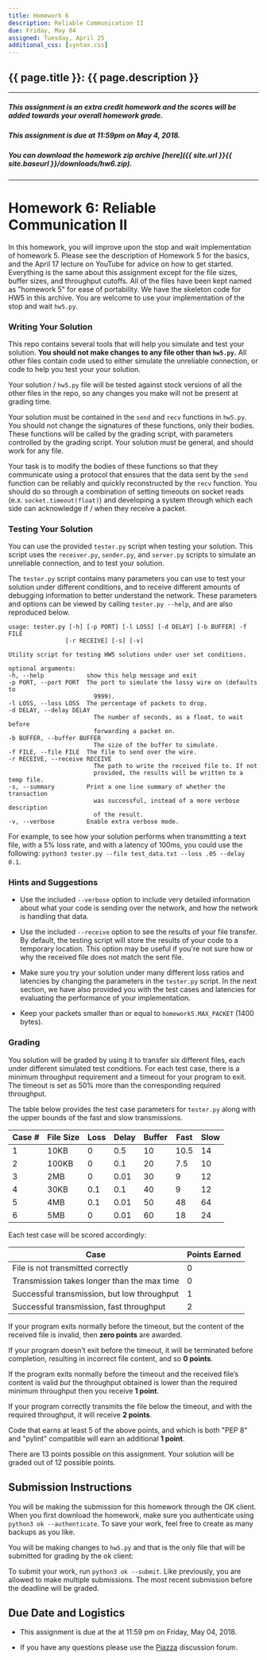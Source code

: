 ```yaml
---
title: Homework 6
description: Reliable Communication II
due: Friday, May 04 
assigned: Tuesday, April 25
additional_css: [syntax.css]
---
```



## {{ page.title }}: {{ page.description }}

--------

##### **This assignment is an extra credit homework and the scores will be added towards your overall homework grade.**

##### **This assignment is due at 11:59pm on May 4, 2018.**

##### **You can download the homework zip archive [here]({{ site.url }}{{ site.baseurl }}/downloads/hw6.zip).**

---------

# Homework 6: Reliable Communication II

In this homework, you will improve upon the stop and wait implementation of
homework 5.  Please see the description of Homework 5 for the basics, and the
April 17 lecture on YouTube for advice on how to get started. Everything is
the same about this assignment except for the file sizes, buffer sizes, and
throughput cutoffs. All of the files have been kept named as "homework 5" for
ease of portability. We have the skeleton code for HW5 in this archive. You are 
welcome to use your implementation of the stop and wait `hw5.py`.


### Writing Your Solution

This repo contains several tools that will help you simulate and test your
solution.  **You should not make changes to any file other than `hw5.py`.**
All other files contain code used to either simulate the unreliable connection,
or code to help you test your your solution.

Your solution / `hw5.py` file will be tested against stock versions of all the
other files in the repo, so any changes you make will not be present at
grading time.

Your solution must be contained in the `send` and `recv` functions in `hw5.py`.
You should not change the signatures of these functions, only their bodies.
These functions will be called by the grading script, with parameters
controlled by the grading script.  Your solution must be general, and should
work for any file.

Your task is to modify the bodies of these functions so that they communicate
using a protocol that ensures that the data sent by the `send` function
can be reliably and quickly reconstructed by the `recv` function.  You should
do so through a combination of setting timeouts on socket reads (e.x.
`socket.timeout(float)`) and developing a system through which each side can
acknowledge if / when they receive a packet.


### Testing Your Solution

You can use the provided `tester.py` script when testing your solution.  This
script uses the `receiver.py`, `sender.py`, and `server.py` scripts to
simulate an unreliable connection, and to test your solution.

The `tester.py` script contains many parameters you can use to test your
solution under different conditions, and to receive different amounts
of debugging information to better understand the network.  These
parameters and options can be viewed by calling `tester.py --help`, and are
also reproduced below.


    usage: tester.py [-h] [-p PORT] [-l LOSS] [-d DELAY] [-b BUFFER] -f FILE
                    [-r RECEIVE] [-s] [-v]

    Utility script for testing HW5 solutions under user set conditions.

    optional arguments:
    -h, --help            show this help message and exit
    -p PORT, --port PORT  The port to simulate the lossy wire on (defaults to
                            9999).
    -l LOSS, --loss LOSS  The percentage of packets to drop.
    -d DELAY, --delay DELAY
                            The number of seconds, as a float, to wait before
                            forwarding a packet on.
    -b BUFFER, --buffer BUFFER
                            The size of the buffer to simulate.
    -f FILE, --file FILE  The file to send over the wire.
    -r RECEIVE, --receive RECEIVE
                            The path to write the received file to. If not
                            provided, the results will be written to a temp file.
    -s, --summary         Print a one line summary of whether the transaction
                            was successful, instead of a more verbose description
                            of the result.
    -v, --verbose         Enable extra verbose mode.


For example, to see how your solution performs when transmitting a text file,
with a 5% loss rate, and with a latency of 100ms, you could use the following:
`python3 tester.py --file test_data.txt --loss .05 --delay 0.1`.


### Hints and Suggestions

 * Use the included `--verbose` option to include very detailed information
   about what your code is sending over the network, and how the network
   is handling that data.

 * Use the included `--receive` option to see the results of your file transfer.
   By default, the testing script will store the results of your code to a
   temporary location.  This option may be useful if you're not sure how or
   why the received file does not match the sent file.

 * Make sure you try your solution under many different loss ratios and
   latencies by changing the parameters in the `tester.py` script. In the next
  section, we have also provided you with the test cases and latencies for 
  evaluating the performance of your implementation.

 * Keep your packets smaller than or equal to `homework5.MAX_PACKET` (1400
   bytes).


### Grading

You solution will be graded by using it to transfer six different files,
each under different simulated test conditions.  For each test case, there is a
minimum throughput requirement and a timeout for your program to exit.
The timeout is set as 50% more than the corresponding required throughput.

The table below provides the test case parameters for `tester.py` along with 
the upper bounds of the fast and slow transmissions.

<table class="table table-striped">
<thead>
<tr>
<th>Case #</th>
<th>File Size</th>
<th>Loss</th>
<th>Delay</th>
<th>Buffer</th>
<th>Fast</th>
<th>Slow</th>
</tr>
</thead>

<tbody>

<tr>
<td>1</td>
<td>10KB</td>
<td>0</td>
<td>0.5</td>
<td>10</td>
<td>10.5</td>
<td>14</td>
</tr>

<tr>
<td>2</td>
<td>100KB</td>
<td>0</td>
<td>0.1</td>
<td>20</td>
<td>7.5</td>
<td>10</td>
</tr>

<tr>
<td>3</td>
<td>2MB</td>
<td>0</td>
<td>0.01</td>
<td>30</td>
<td>9</td>
<td>12</td>
</tr>

<tr>
<td>4</td>
<td>30KB</td>
<td>0.1</td>
<td>0.1</td>
<td>40</td>
<td>9</td>
<td>12</td>
</tr>

<tr>
<td>5</td>
<td>4MB</td>
<td>0.1</td>
<td>0.01</td>
<td>50</td>
<td>48</td>
<td>64</td>
</tr>

<tr>
<td>6</td>
<td>5MB</td>
<td>0</td>
<td>0.01</td>
<td>60</td>
<td>18</td>
<td>24</td>
</tr>

</tbody>
</table>



Each test case will be scored accordingly:

<table class="table table-striped">
<thead>
<tr>
<th>Case</th>
<th> Points Earned</th>
</tr>
</thead>
<tbody>
<tr>
<td>File is not transmitted correctly</td>
<td>0</td>
</tr>
<tr>
<td> Transmission takes longer than the max time</td>
<td>0</td>
</tr>
<tr>
<td>Successful transmission, but low throughput</td>
<td>1</td>
</tr>
<tr>
<td>Successful transmission, fast throughput </td>
<td>2</td>
</tr>
</tbody>
</table>


If your program exits normally before the timeout, but the content of the
received file is invalid, then **zero points** are awarded.

If your program doesn’t exit before the timeout, it will be terminated
before completion, resulting in incorrect file content, and so **0 points**.

If the program exits normally before the timeout and the received file’s content
is valid *but* the throughput obtained is lower than the required minimum
throughput then you receive **1 point**.

If your program correctly transmits the file below the timeout, and with the
required throughput, it will receive **2 points**.

Code that earns at least 5 of the above points, and which is both "PEP 8" and
"pylint" compatible will earn an additional **1 point**.

There are 13 points possible on this assignment.  Your solution will be graded
out of 12 possible points.




## Submission Instructions
You will be making the submission for this homework through the OK client. 
When you first download the homework, make sure you authenticate using 
`python3 ok --authenticate`. To save your work, feel free to create as many backups as you like.

You will be making changes to `hw5.py` and that is the only file that will be 
submitted for grading by the ok client:

To submit your work, run `python3 ok --submit`. Like previously, you are allowed 
to make multiple submissions. The most recent submission before the deadline will be graded.

## Due Date and Logistics

* This assignment is due at the at 11:59 pm on Friday, May 04, 2018.

* If you have any questions please use the [Piazza](https://piazza.com/class/j9oqs0y7d01k0) discussion forum.